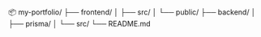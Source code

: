 📦 my-portfolio/
├── frontend/
│ ├── src/
│ └── public/
├── backend/
│ ├── prisma/
│ └── src/
└── README.md
